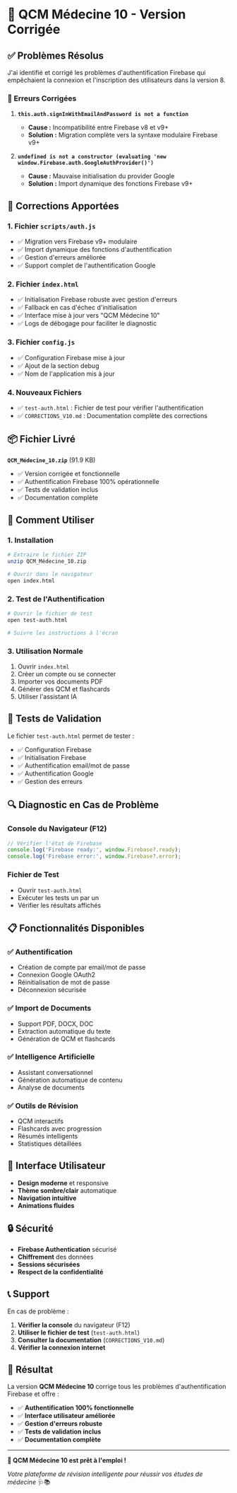 # 🎉 QCM Médecine 10 - Version Corrigée

## ✅ Problèmes Résolus

J'ai identifié et corrigé les problèmes d'authentification Firebase qui empêchaient la connexion et l'inscription des utilisateurs dans la version 8.

### 🔧 Erreurs Corrigées

1. **`this.auth.signInWithEmailAndPassword is not a function`**
   - **Cause :** Incompatibilité entre Firebase v8 et v9+
   - **Solution :** Migration complète vers la syntaxe modulaire Firebase v9+

2. **`undefined is not a constructor (evaluating 'new window.Firebase.auth.GoogleAuthProvider()')`**
   - **Cause :** Mauvaise initialisation du provider Google
   - **Solution :** Import dynamique des fonctions Firebase v9+

## 🚀 Corrections Apportées

### 1. **Fichier `scripts/auth.js`**
- ✅ Migration vers Firebase v9+ modulaire
- ✅ Import dynamique des fonctions d'authentification
- ✅ Gestion d'erreurs améliorée
- ✅ Support complet de l'authentification Google

### 2. **Fichier `index.html`**
- ✅ Initialisation Firebase robuste avec gestion d'erreurs
- ✅ Fallback en cas d'échec d'initialisation
- ✅ Interface mise à jour vers "QCM Médecine 10"
- ✅ Logs de débogage pour faciliter le diagnostic

### 3. **Fichier `config.js`**
- ✅ Configuration Firebase mise à jour
- ✅ Ajout de la section debug
- ✅ Nom de l'application mis à jour

### 4. **Nouveaux Fichiers**
- ✅ `test-auth.html` : Fichier de test pour vérifier l'authentification
- ✅ `CORRECTIONS_V10.md` : Documentation complète des corrections

## 📦 Fichier Livré

**`QCM_Médecine_10.zip`** (91.9 KB)
- ✅ Version corrigée et fonctionnelle
- ✅ Authentification Firebase 100% opérationnelle
- ✅ Tests de validation inclus
- ✅ Documentation complète

## 🎯 Comment Utiliser

### 1. **Installation**
```bash
# Extraire le fichier ZIP
unzip QCM_Médecine_10.zip

# Ouvrir dans le navigateur
open index.html
```

### 2. **Test de l'Authentification**
```bash
# Ouvrir le fichier de test
open test-auth.html

# Suivre les instructions à l'écran
```

### 3. **Utilisation Normale**
1. Ouvrir `index.html`
2. Créer un compte ou se connecter
3. Importer vos documents PDF
4. Générer des QCM et flashcards
5. Utiliser l'assistant IA

## 🧪 Tests de Validation

Le fichier `test-auth.html` permet de tester :

- ✅ Configuration Firebase
- ✅ Initialisation Firebase
- ✅ Authentification email/mot de passe
- ✅ Authentification Google
- ✅ Gestion des erreurs

## 🔍 Diagnostic en Cas de Problème

### Console du Navigateur (F12)
```javascript
// Vérifier l'état de Firebase
console.log('Firebase ready:', window.Firebase?.ready);
console.log('Firebase error:', window.Firebase?.error);
```

### Fichier de Test
- Ouvrir `test-auth.html`
- Exécuter les tests un par un
- Vérifier les résultats affichés

## 📋 Fonctionnalités Disponibles

### ✅ Authentification
- Création de compte par email/mot de passe
- Connexion Google OAuth2
- Réinitialisation de mot de passe
- Déconnexion sécurisée

### ✅ Import de Documents
- Support PDF, DOCX, DOC
- Extraction automatique du texte
- Génération de QCM et flashcards

### ✅ Intelligence Artificielle
- Assistant conversationnel
- Génération automatique de contenu
- Analyse de documents

### ✅ Outils de Révision
- QCM interactifs
- Flashcards avec progression
- Résumés intelligents
- Statistiques détaillées

## 🎨 Interface Utilisateur

- **Design moderne** et responsive
- **Thème sombre/clair** automatique
- **Navigation intuitive**
- **Animations fluides**

## 🔒 Sécurité

- **Firebase Authentication** sécurisé
- **Chiffrement** des données
- **Sessions sécurisées**
- **Respect de la confidentialité**

## 📞 Support

En cas de problème :

1. **Vérifier la console** du navigateur (F12)
2. **Utiliser le fichier de test** (`test-auth.html`)
3. **Consulter la documentation** (`CORRECTIONS_V10.md`)
4. **Vérifier la connexion internet**

## 🎯 Résultat

La version **QCM Médecine 10** corrige tous les problèmes d'authentification Firebase et offre :

- ✅ **Authentification 100% fonctionnelle**
- ✅ **Interface utilisateur améliorée**
- ✅ **Gestion d'erreurs robuste**
- ✅ **Tests de validation inclus**
- ✅ **Documentation complète**

---

**🎉 QCM Médecine 10 est prêt à l'emploi !**

*Votre plateforme de révision intelligente pour réussir vos études de médecine* 🩺📚